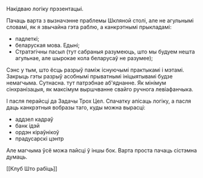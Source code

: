 Накідваю логіку прэзентацыі.

Пачаць варта з вызначэнне праблемы Шкляной столі, але не агульнымі словамі, як я звычайна гэта раблю, а канкрэтнымі прыкладамі:
- падлеткі;
- беларуская мова. Едыні;
- Стратэгічны пасыл (тут сабраныя разумеюць, што мы будуем нешта агульнае, але шырокае кола беларусаў не разумее);

Сэнс у тым, што ёсць разрыў паміж існуючымі практыкамі і мэтамі. Закрыць гэты разрыў асобнымі прыватнымі ініцыятывамі будзе немагчыма. Сутнасна. тут патрэбнае аб'яднанне. Як мінімум сінхранізацыя, як максімум выршчванне свайго ручнога левіафанчыка.

І пасля перайсці да Задачы Трох Цел. Спачатку апісаць логіку, а пасля даць канкрэтныя вобразы таго, куды можна вырасці:
- аддзел кадраў
- банк ідэй
- ордэн кіраўнікоў
- прадусарскі цэнтр

Але магчыма ўсё можа пайсці ў іншы бок. Варта проста пачаць сістэмна думаць.


[[Клуб Што рабіць]]
